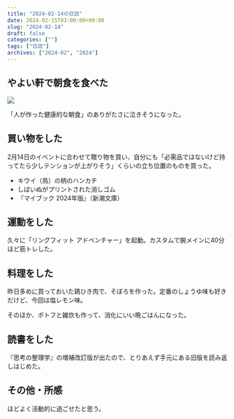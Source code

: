 ```yaml
---
title: "2024-02-14の日誌"
date: 2024-02-15T03:00:00+09:00
slug: "2024-02-14"
draft: false
categories: [""]
tags: ["日誌"]
archives: ["2024-02", "2024"]
---
```

## やよい軒で朝食を食べた

![](https://r2.sizu.me/users/7432/post-images/9sz9ts545v9x3h7tzw8z.jpeg)

「人が作った健康的な朝食」のありがたさに泣きそうになった。

## 買い物をした

2月14日のイベントに合わせて贈り物を買い、自分にも「必需品ではないけど持ってたら少しテンションが上がりそう」くらいの立ち位置のものを買った。

- キウイ（鳥）の柄のハンカチ
- しばいぬがプリントされた消しゴム
- 『マイブック 2024年版』（新潮文庫）

## 運動をした

久々に「リングフィット アドベンチャー」を起動。カスタムで腕メインに40分ほど筋トレした。

## 料理をした

昨日多めに買っておいた鶏ひき肉で、そぼろを作った。定番のしょうゆ味も好きだけど、今回は塩レモン味。

そのほか、ポトフと雑炊も作って、消化にいい晩ごはんになった。

## 読書をした

『思考の整理学』の増補改訂版が出たので、とりあえず手元にある旧版を読み返しはじめた。

## その他・所感

ほどよく活動的に過ごせたと思う。
